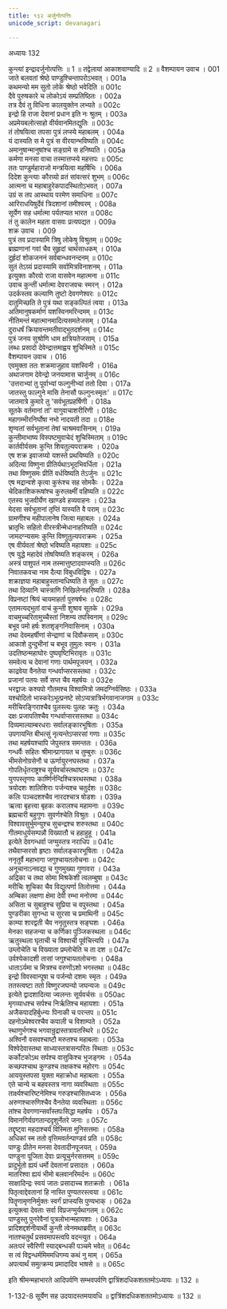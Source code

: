 ```yaml
---
title: १३२ अर्जुनोत्पत्तिः
unicode_script: devanagari

---
```



अध्यायः 132

कुन्त्यां इन्द्रादर्जुनोत्पत्तिः ॥ 1 ॥ तद्वेलायां आकाशवाण्यादि ॥ 2 ॥
वैशम्पायन उवाच ।	001  
जाते बलवतां श्रेष्ठे पाण्डुश्चिन्तापरोऽभवत् ।	001a  
कथमन्यो मम सुतो लोके श्रेष्ठो भवेदिति ॥	001c  
दैवे पुरुषकारे च लोकोऽयं सम्प्रतिष्ठितः ।	002a  
तत्र दैवं तु विधिना कालयुक्तेन लभ्यते ॥	002c  
इन्द्रो हि राजा देवानां प्रधान इति नः श्रुतम् ।	003a  
अप्रमेयबलोत्साहो वीर्यवानमितद्युतिः ॥	003c  
तं तोषयित्वा तपसा पुत्रं लप्स्ये महाबलम् ।	004a  
यं दास्यति स मे पुत्रं स वीरयान्भविष्यति ॥	004c  
अमानुषान्मानुषांश्च सङ्ग्रामे स हनिष्यति ।	005a  
कर्मणा मनसा वाचा तस्मात्तप्स्ये महत्तपः ॥	005c  
ततः पाण्डुर्महाराजो मन्त्रयित्वा महर्षिभिः ।	006a  
दिदेश कुन्त्याः कौरव्यो व्रतं सांवत्सरं शुभम् ॥	006c  
आत्मना च महाबाहुरेकपादस्थितोऽभवत् ।	007a  
उग्रं स तप आस्थाय परमेण समाधिना ॥	007c  
आरिराधयिषुर्देवं त्रिदशानां तमीश्वरम् ।	008a  
सूर्येण सह धर्मात्मा पर्यतप्यत भारत ॥	008c  
तं तु कालेन महता वासवः प्रत्यपद्यत ।	009a  
शक्र उवाच ।	009  
पुत्रं तव प्रदास्यामि त्रिषु लोकेषु विश्रुतम् ॥	009c  
ब्राह्मणानां गवां चैव सुहृदां चार्थसाधकम् ।	010a  
दुर्हृदां शोकजननं सर्वबान्धवनन्दनम् ॥	010c  
सुतं तेऽग्र्यं प्रदास्यामि सर्वामित्रविनाशनम् ।	011a  
इत्युक्तः कौरवो राजा वासवेन महात्मना ॥	011c  
उवाच कुन्तीं धर्मात्मा देवराजवचः स्मरन् ।	012a  
उदर्कस्तव कल्याणि तुष्टो देवगणेश्वरः ॥	012c  
दातुमिच्छति ते पुत्रं यथा सङ्कल्पितं त्वया ।	013a  
अतिमानुषकर्माणं यशस्विनमरिन्दमम् ॥	013c  
नीतिमन्तं महात्मानमादित्यसमतेजसम् ।	014a  
दुराधर्षं क्रियावन्तमतीवाद्भुतदर्शनम् ॥	014c  
पुत्रं जनय सुश्रोणि धाम क्षत्रियतेजसाम् ।	015a  
लब्धः प्रसादो देवेन्द्रात्तमाह्वय शुचिस्मिते ॥	015c  
वैशम्पायन उवाच ।	016  
एवमुक्ता ततः शक्रमाजुहाव यशस्विनी ।	016a  
अथाजगाम देवेन्द्रो जनयामास चार्जुनम् ॥	016c  
\'उत्तराभ्यां तु पूर्वाभ्यां फल्गुनीभ्यां ततो दिवा ।	017a  
जातस्तु फाल्गुने मासि तेनासौ फल्गुनःस्मृतः\' ॥	017c  
जातमात्रे कुमारे तु \'सर्वभूतप्रहर्षिणी ।	018a  
सूतके वर्तमानां तां\' वागुवाचाशरीरिणी ।	018c  
महागम्भीरनिर्घोषा नभो नादयती तदा ॥	018e  
शृण्वतां सर्वभूतानां तेषां चाश्रमवासिनाम् ।	019a  
कुन्तीमाभाष्य विस्पष्टमुवाचेदं शुचिस्मिताम् ॥	019c  
कार्तवीर्यसमः कुन्ति शिवतुल्यपराक्रमः ।	020a  
एष शक्र इवाजय्यो यशस्ते प्रथयिष्यति ॥	020c  
अदित्या विष्णुना प्रीतिर्यथाऽभूदभिवर्धिता ।	021a  
तथा विष्णुसमः प्रीतिं वर्धयिष्यति तेऽर्जुनः ॥	021c  
एष मद्रान्वशे कृत्वा कुरूंश्च सह सोमकैः ।	022a  
चेदिकाशिकरूषांश्च कुरुलक्ष्मीं वहिष्यति ॥	022c  
एतस्य भुजवीर्येण खाण्डवे हव्यवाहनः ।	023a  
मेदसा सर्वभूतानां तृप्तिं यास्यति वै पराम् ॥	023c  
ग्रामणीश्च महीपालानेष जित्वा महाबलः ।	024a  
भ्रातृभिः सहितो वीरस्त्रीन्मेधानाहरिष्यति ॥	024c  
जामदग्न्यसमः कुन्ति विष्णुतुल्यपराक्रमः ।	025a  
एष वीर्यवतां श्रेष्ठो भविष्यति महायशाः ॥	025c  
एष युद्धे महादेवं तोषयिष्यति शङ्करम् ।	026a  
अस्त्रं पाशुपतं नाम तस्मात्तुष्टादवाप्स्यति ॥	026c  
निवातकवचा नाम दैत्या विबुधविद्विषः ।	027a  
शक्राज्ञया महाबाहुस्तान्वधिष्यति ते सुतः ॥	027c  
तथा दिव्यानि चास्त्राणि निखिलेनाहरिष्यति ।	028a  
विप्रनष्टां श्रियं चायमाहर्ता पुरुषर्षभः ॥	028c  
एतामत्यद्भुतां वाचं कुन्ती शुश्राव सूतके ।	029a  
वाचमुच्चरितामुच्चैस्तां निशम्य तपस्विनाम् ॥	029c  
बभूव पमो हर्षः शतशृङ्गनिवासिनाम् ।	030a  
तथा देवमहर्षीणां सेन्द्राणां च दिवौकसाम् ॥	030c  
आकाशे दुन्दुभीनां च बभूव तुमुलः स्वनः ।	031a  
उदतिष्ठन्महाघोरः पुष्पवृष्टिभिरावृतः ॥	031c  
समवेत्य च देवानां गणाः पार्थमपूजयन् ।	032a  
काद्रवेया वैनतेया गन्धर्वाप्सरसस्तथा ।	032c  
प्रजानां पतयः सर्वे सप्त चैव महर्षयः ॥	032e  
भरद्वाजः कश्यपो गौतमश्च विश्वामित्रो जमदग्निर्वसिष्ठः ।	033a  
यश्चोदितो भास्करेऽभूत्प्रनष्टे सोऽप्यत्रात्रिर्भगवानाजगाम ॥	033c  
मरीचिरङ्गिराश्चैव पुलस्त्यः पुलहः क्रतुः ।	034a  
दक्षः प्रजापतिश्चैव गन्धर्वाप्सरसस्तथा ॥	034c  
दिव्यमाल्याम्बरधराः सर्वालङ्कारभूषिताः ।	035a  
उपगायन्ति बीभत्सुं नृत्यन्तेऽप्सरसां गणाः ॥	035c  
तथा महर्षयश्चापि जेपुस्तत्र समन्ततः ।	036a  
गन्धर्वैः सहितः श्रीमान्प्रागायत च तुम्बुरुः ॥	036c  
भीमसेनोग्रसेनौ च ऊर्णायुरनघस्तथा ।	037a  
गोपतिर्धृतराष्ट्रश्च सूर्यवर्चास्तथाष्टमः ॥	037c  
युगपस्तृणपः कार्ष्णिर्नन्दिश्चित्ररथस्तथा ।	038a  
त्रयोदशः शालिशिराः पर्जन्यश्च चतुर्दशः ॥	038c  
कलिः पञ्चदशश्चैव नारदश्चात्र षोडशः ।	039a  
ऋत्वा बृहत्त्वा बृहकः करालश्च महामनाः ॥	039c  
ब्रह्मचारी बहुगुणः सुवर्णश्चेति विश्रुतः ।	040a  
विश्वावसुर्भुमन्युश्च सुचन्द्रश्च शरुस्तथा ॥	040c  
गीतमाधुर्यसम्पन्नौ विख्यातौ च हहाहुहू ।	041a  
इत्येते देवगन्धर्वा जग्मुस्तत्र नराधिप ॥	041c  
तथैवाप्सरसो हृष्टाः सर्वालङ्कारभूषिताः ।	042a  
ननृतुर्वै महाभागा जगुश्चायतलोचनाः ॥	042c  
अनूचानाऽनवद्या च गुणमुख्या गुणावरा ।	043a  
अद्रिका च तथा सोमा मिश्रकेशी त्वलम्बुषा ॥	043c  
मरीचिः शुचिका चैव विद्युत्पर्णा तिलोत्तमा ।	044a  
अम्बिका लक्षणा क्षेमा देवी रम्भा मनोरमा ॥	044c  
असिता च सुबाहुश्च सुप्रिया च वपुस्तथा ।	045a  
पुण्डरीका सुगन्धा च सुरसा च प्रमाथिनी ॥	045c  
काम्या शारद्वती चैव ननृतुस्तत्र सङ्घशः ।	046a  
मेनका सहजन्या च कर्णिका पुञ्जिकस्थला ॥	046c  
ऋतुस्थला घृताची च विश्वाची पूर्वचित्त्यपि ।	047a  
उम्लोचेति च विख्याता प्रम्लोचेति च ता दश ॥	047c  
उर्वश्येकादशी तासां जगुश्चायतलोचनाः ।	048a  
धाताऽर्यमा च मित्रश्च वरुणोंऽशो भगस्तथा ॥	048c  
इन्द्रो विवस्वान्पूषा च पर्जन्यो दशमः स्मृतः ।	049a  
ततस्त्वष्टा ततो विष्णुरजघन्यो जघन्यजः ॥	049c  
इत्येते द्वादशादित्या ज्वलन्तः सूर्यवर्चसः ॥	050ac  
मृगव्याधश्च सर्पश्च निर्ऋतिश्च महायशाः ।	051a  
अजैकपादहिर्बुध्न्यः पिनाकी च परन्तप ॥	051c  
दहनोऽथेश्वरश्चैव कपाली च विशाम्पते ।	052a  
स्थाणुर्भगश्च भगवान्रुद्रास्तत्रावतस्थिरे ॥	052c  
अश्विनौ वसवश्चाष्टौ मरुतश्च महाबलाः ।	053a  
विश्वेदेवास्तथा साध्यास्तत्रासन्परितः स्थिताः ॥	053c  
कर्कोटकोऽथ सर्पश्च वासुकिश्च भुजङ्गमः ।	054a  
कच्छपश्चाथ कुण्डश्च तक्षकश्च महोरगः ॥	054c  
आययुस्तपसा युक्ता महाक्रोधा महाबलाः ।	055a  
एते चान्ये च बहवस्तत्र नागा व्यवस्थिताः ॥	055c  
तार्क्ष्यश्चारिष्टनेमिश्च गरुडश्चासितध्वजः ।	056a  
अरुणश्चारुणिश्चैव वैनतेया व्यवस्थिताः ॥	056c  
तांश्च देवगणान्सर्वांस्तपःसिद्धा महर्षयः ।	057a  
विमानगिर्यग्रगतान्ददृशुर्नेतरे जनाः ॥	057c  
तद्दृष्ट्वा महदाश्चर्यं विस्मिता मुनिसत्तमाः ।	058a  
अधिकां स्म ततो वृत्तिमवर्तन्पाण्डवं प्रति ॥	058c  
पाण्डुः प्रीतेन मनसा देवतादीनपूजयत् ।	059a  
पाण्डुना पूजिता देवाः प्रत्यूचुर्नरसत्तमम् ॥	059c  
प्रादुर्भूतो ह्ययं धर्मो देवतानां प्रसादतः ।	060a  
मातरिश्वा ह्ययं भीमो बलवानरिमर्दनः ॥	060c  
साक्षादिन्द्रः स्वयं जातः प्रसादाच्च शतक्रतोः ।	061a  
पितृत्वाद्देवतानां हि नास्ति पुण्यतरस्त्वया ॥	061c  
पितॄणामृणनिर्मुक्तः स्वर्गं प्राप्स्यसि पुण्यभाक् ।	062a  
इत्युक्त्वा देवताः सर्वा विप्रजग्मुर्यथागतम् ॥	062c  
पाण्डुस्तु पुनरेवैनां पुत्रलोभान्महायशाः ।	063a  
प्रादिशद्दर्शनीयार्थी कुन्ती त्वेनमथाब्रवीत् ॥	063c  
नातश्चतुर्थं प्रसवमापस्त्वपि वदन्त्युत ।	064a  
अतःपरं स्वैरिणी स्याद्बन्धकी पञ्चमे भवेत् ॥	064c  
स त्वं विद्वन्धर्ममिममधिगम्य कथं नु माम् ।	065a  
अपत्यार्थं समुत्क्रम्य प्रमादादिव भाषसे ॥ ॥	065c  

इति श्रीमन्महाभारते आदिपर्वणि सम्भवपर्वणि द्वात्रिंशदधिकशततमोऽध्यायः ॥ 132 ॥

1-132-8 सूर्येण सह उदयादस्तमयावधि ॥ द्वात्रिंशदधिकशततमोऽध्यायः ॥ 132 ॥